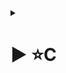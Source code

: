 <details>
<summary><h1>▶ ⭐C</h1></summary>
<details>
<summary>Variable</summary>

# Biến cục bộ
là biết được lưu ở bộ nhớ stack giá trị biến không đổi khi ra khỏi hàm
nếu dùng static thì nó trở thành biến toàn cục giá trị của biến sẽ bị thay đổi khi ra khỏi hàm
# Biến toàn cục
là biến được khai báo ngoài hàm có giá trị bị thay đổi sau khi ra khỏi hàm vầ tồn tại đến hết chương trình được lưu vào vùng nhớ heap.
# Static cục bộ
lưu vào vùng nhớ heap ứng dụng là khởi tạo giá trị ban đầu không cần khởi tạo lại nhiều lần
# Static toàn cục
chỉ tồn tại trong file chứa nó không thể lấy ra bên ngoài được
# extern
nếu chương trình có nhiều file mà chúng ta không biết biết đó nằm ở file nào thì có thể dùng extern để khai báo trong file chương trình đang viết
có thể sử dụng extern để gọi hàm từ một file khác
# thanh ghi
biến được lưu ở thanh ghi giúp chương trình chạy nhanh hơn khi không cần phải lưu trên ram trước tuy nhiên bộ nhớ thanh ghi có giới hạn
# volatile
để biến không bị tối ưu khi chương trình chạy lặp đi lặp lại nhiều lần
</details>

<details>
<summary> Pointer</summary>

# Con trỏ
là biến lưu địa chỉ
cú pháp khai báo con trỏ:
```int *ptr ```
ví dụ:

```C
#include <stdio.h>
int main(int argc, char const *argv[]){
int a = 20;
int *ptr =&a;
printf("dia chi cua a  %p\n",&a);
printf("gia tri cua a %d\n",*ptr);
return 0;
}
```
# Các loại con trỏ

- **Con trỏ NULL** là con trỏ có địa chỉ là 0x00000000 và giá trị tại địa chỉ đó là 0 và con trỏ không chỉ vào đâu cả.
ví dụ:
```C
int *ptr1; // con trỏ được khởi tạo nhưng nhận một địa chỉ bất kì
int *ptr2= &a; // con trỏ được khởi tạo và nhận địa chỉ của a;
int *ptr3= NULL; // con trỏ NULL không trỏ đến vùng nhớ nào
int *ptr4 = null; // lỗi viết hoa
```
- **Con trỏ hàm (Function Pointers)** là con trỏ chứa địa chỉ của một hàm, dùng để lưu trữ và gọi hàm thông qua con trỏ
```C
Void tong(int a, int b){
    printf("tong cua %d va %d la %d\n",a,b, a+b);
}
Void hieu(int a, int b){
    printf("hieu cua %d va %d la %d\n",a,b, a-b);
}
int main(){
    void (*ptr)(int a, int b);
    ptr = &tong;
    ptr(7,8);
    return 0;
}
```
- **Con trỏ đến con trỏ (pointer to pointer)** là con trỏ chứa địa chỉ của một con trỏ khác
```C
int a = 10;
int *ptr = &a;
int **ptr1=&ptr;
printf("gia tri cua a %d",*ptr); //gia tri cua a 10
printf("dia chi cua a %p",ptr); //dia chi cua a là 00000006679ffa44
printf("gia tri cua ptr %d", **ptr1);//gia tri cua ptr 10
printf("dia chi cua ptr %p",ptr1); //dia chi cua ptr là 00000006679ffa38
```
- **Con trỏ hằng** là con trỏ mà giá trị nó trỏ tới không thể thay đổi được nhưng có thể thay thế địa chỉ mà nó trỏ tới.
```C
int num =10;
const int *ptr= num;
```
- **Con trỏ Void** là con trỏ có thể trỏ tới bất kỳ kiểu dữ liệu nào nhưng phải ép kiểu dữ liệu khi xuất dữ liệu ra
```C
int num = 10;
float pi=3.14;
char C = 'a';
void *ptr;
ptr = &num;
ptr = &pi;
ptr = &C;
printf("gia tri cua num la %d\n",(int *)ptr);
printf("gia tri cua num la %f\n",(float *)ptr);
printf("gia tri cua num la %c\n",(char *)ptr);
```
- **Con trỏ vào hàm** là con trỏ lưu địa chỉ của một hàm
ví dụ:
```C
int tong(int a, int b){
    return a+b;
}
int hieu(int a, int b){
    return a-b;
}
void pheptinh(int a, int b, int (*ptr)(int , int)){
    int ketqua = tinh(a,b);
    printf("ket qua = %d\n",ketqua);
}
int main(){
    int a=1 , b=2;
    pheptinh(a,b,tong);
    pheptinh(a,b,hieu);
}
```
- **Con trỏ hàm parameters** là con trỏ truyền một tham số cho hàm khác.
ví dụ:
```C
void greet(){
    printf("hello world!\n");
}
void performAction(void(*ptr)()){
    ptr();
}
int main(){
    performAction(greet);
    return 0;
}
```
 ***Những lưu ý khi sử dụng con trỏ***
- khi khởi tạo con trỏ NULL phải viết hoa chữ NULL
- không nên sử dụng con trỏ khi chưa khởi tạo: kết quả tính toán có thể sẽ phát sinh lỗi không lường trước được nếu chưa khởi tạo con trỏ.
- sử dụng biến con trỏ sai cách.
*** Tác dụng của con trỏ***
- Thay đổi giá trị tại vùng mà con trỏ trỏ đến
ví dụ:
```C
int a= 10; // gán giá trị a =10
int *ptr = &a; // con trỏ ptr trỏ đến địa chỉ của a
*ptr =20; //giá trị tại địa chỉ của a bằng 20
```
